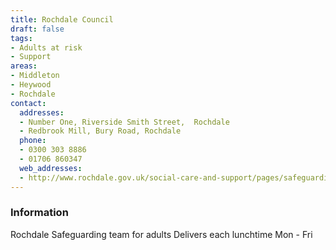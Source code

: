 ```yaml
---
title: Rochdale Council
draft: false
tags:
- Adults at risk
- Support
areas:
- Middleton
- Heywood
- Rochdale
contact:
  addresses:
  - Number One, Riverside Smith Street,  Rochdale
  - Redbrook Mill, Bury Road, Rochdale
  phone:
  - 0300 303 8886
  - 01706 860347
  web_addresses:
  - http://www.rochdale.gov.uk/social-care-and-support/pages/safeguarding-adults-at-risk/
---
```


### Information
Rochdale Safeguarding team for adults
Delivers each lunchtime Mon - Fri

